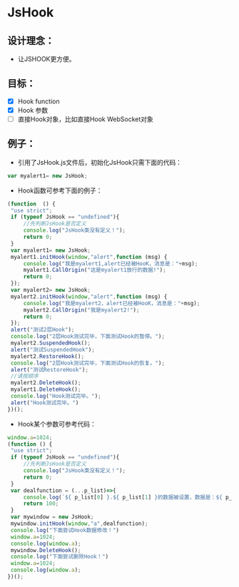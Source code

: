 
# JsHook

## 设计理念：
   - 让JSHOOK更方便。

## 目标：
   - [x] Hook function
   - [x] Hook 参数
   - [ ] 直接Hook对象，比如直接Hook WebSocket对象

## 例子：
   - 引用了JsHook.js文件后，初始化JsHook只需下面的代码：
   ```javascript
   var myalert1= new JsHook;
   ```
   - Hook函数可参考下面的例子：
   ```javascript
   (function  () {
    "use strict";
    if (typeof JsHook == "undefined"){
        //先判断JsHook是否定义
        console.log("JsHook类没有定义！");
        return 0;
    }
    var myalert1= new JsHook;
    myalert1.initHook(window,"alert",function (msg) {
        console.log("我是myalert1,alert已经被HooK，消息是："+msg);
        myalert1.CallOrigin("这是myalert1放行的数据!");
        return 0;
    });
    var myalert2= new JsHook;
    myalert2.initHook(window,"alert",function (msg) {
        console.log("我是myalert2，alert已经被HooK，消息是："+msg);
        myalert2.CallOrigin("我是myalert2!");
        return 0;
    });
    alert("测试2层Hook");
    console.log("2层Hook测试完毕，下面测试Hook的暂停。");
    myalert2.SuspendedHook();
    alert("测试SuspendedHook");
    myalert2.RestoreHook();
    console.log("2层Hook测试完毕，下面测试Hook的恢复。");
    alert("测试RestoreHook");
    //请按顺序
    myalert2.DeleteHook();
    myalert1.DeleteHook();
    console.log("Hook测试完毕。");
    alert("Hook测试完毕。")
})();
   ```
   - Hook某个参数可参考代码：
   ```javascript
   window.a=1024;
(function () {
    "use strict";
    if (typeof JsHook == "undefined"){
        //先判断JsHook是否定义
        console.log("JsHook类没有定义！");
        return 0;
    }
    var dealfunction = (...p_list)=>{
        console.log(`${ p_list[0] }.${ p_list[1] }的数据被设置，数据是：${ p_list[2] }`)
        return 100;
    }
    var mywindow = new JsHook;
    mywindow.initHook(window,"a",dealfunction);
    console.log("下面尝试Hook数据修改！")
    window.a=1024;
    console.log(window.a);
    mywindow.DeleteHook();
    console.log("下面尝试删除Hook！")
    window.a=1024;
    console.log(window.a);
})();
   ```